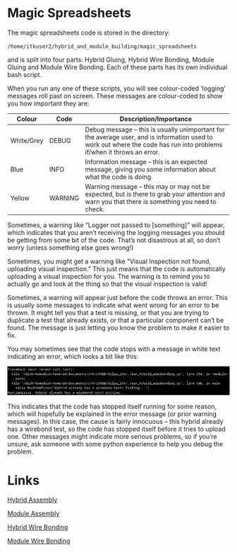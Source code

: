 # Magic Spreadsheets

The magic spreadsheets code is stored in the directory:

```
/home/itkuser2/hybrid_and_module_building/magic_spreadsheets
```

and is split into four parts: Hybrid Gluing, Hybrid Wire Bonding, Module Gluing and Module Wire Bonding. Each of these parts has its own individual bash script.


When you run any one of these scripts, you will see colour-coded ‘logging’ messages roll past on screen. These messages are colour-coded to show you how important they are:

| Colour | Code | Description/Importance |
| ------ | ---- | ---------------------- |
| White/Grey | DEBUG | Debug message – this is usually unimportant for the average user, and is information used to work out where the code has run into problems if/when it throws an error. |
| Blue | INFO | Information message – this is an expected message, giving you some information about what the code is doing. |
| Yellow | WARNING | Warning message – this may or may not be expected, but is there to grab your attention and warn you that there is something you need to check.|

Sometimes, a warning like “Logger not passed to [something]” will appear, which indicates that you aren’t receiving the logging messages you should be getting from some bit of the code. That’s not disastrous at all, so don’t worry (unless something else goes wrong!)

Sometimes, you might get a warning like “Visual Inspection not found, uploading visual inspection.” This just means that the code is automatically uploading a visual inspection for you. The warning is to remind you to actually go and look at the thing so that the visual inspection is valid!

Sometimes, a warning will appear just before the code throws an error. This is usually some messages to indicate what went wrong for an error to be thrown. It might tell you that a test is missing, or that you are trying to duplicate a test that already exists, or that a particular component can’t be found. The message is just letting you know the problem to make it easier to fix.

You may sometimes see that the code stops with a message in white text indicating an error, which looks a bit like this:

![Error Message Example](./pictures/pic9.png)

This indicates that the code has stopped itself running for some reason, which will hopefully be explained in the error message (or prior warning messages). In this case, the cause is fairly innocuous – this hybrid already has a wirebond test, so the code has stopped itself before it tries to upload one. Other messages might indicate more serious problems, so if you’re unsure, ask someone with some python experience to help you debug the problem.

# Links
[Hybrid Assembly](./magicspreadsheets_hybridassembly.md)

[Module Assembly](./magicspreadsheets_moduleassembly.md)

[Hybrid Wire Bonding](./magicspreadsheets_hybridwirebonding.md)

[Module Wire Bonding](./magicspreadsheets_modulewirebonding.md)
